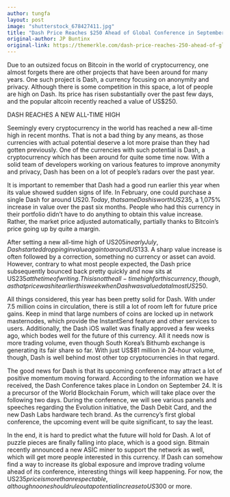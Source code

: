 ```yaml
---
author: tungfa
layout: post
image: "shutterstock_678427411.jpg"
title: "Dash Price Reaches $250 Ahead of Global Conference in September"
original-author: JP Buntinx
original-link: https://themerkle.com/dash-price-reaches-250-ahead-of-global-conference-in-september/
---
```


Due to an outsized focus on Bitcoin in the world of cryptocurrency, one almost forgets there are other projects that have been around for many years. One such project is Dash, a currency focusing on anonymity and privacy. Although there is some competition in this space, a lot of people are high on Dash.  Its price has risen substantially over the past few days, and the popular altcoin recently reached a value of US$250.

DASH REACHES A NEW ALL-TIME HIGH

Seemingly every cryptocurrency in the world has reached a new all-time high in recent months. That is not a bad thing by any means, as those currencies with actual potential deserve a lot more praise than they had gotten previously. One of the currencies with such potential is Dash, a cryptocurrency which has been around for quite some time now. With a solid team of developers working on various features to improve anonymity and privacy, Dash has been on a lot of people’s radars over the past year.

It is important to remember that Dash had a good run earlier this year when its value showed sudden signs of life. In February, one could purchase a single Dash for around US$20. Today, that same Dash is worth US$235, a 1,075% increase in value over the past six months. People who had this currency in their portfolio didn’t have to do anything to obtain this value increase. Rather, the market price adjusted automatically, partially thanks to Bitcoin’s price going up by quite a margin.

After setting a new all-time high of US$205 in early July, Dash started dropping in value again to around US$133. A sharp value increase is often followed by a correction, something no currency or asset can avoid. However, contrary to what most people expected, the Dash price subsequently bounced back pretty quickly and now sits at US$235 at the time of writing. This is not the all-time high for this currency, though, as that price was hit earlier this week when Dash was valued at almost US$250.

All things considered, this year has been pretty solid for Dash. With under 7.5 million coins in circulation, there is still a lot of room left for future price gains. Keep in mind that large numbers of coins are locked up in network masternodes, which provide the InstantSend feature and other services to users. Additionally, the Dash iOS wallet was finally approved a few weeks ago, which bodes well for the future of this currency. All it needs now is more trading volume, even though South Korea’s Bithumb exchange is generating its fair share so far. With just US$81 million in 24-hour volume, though, Dash is well behind most other top cryptocurrencies in that regard.

The good news for Dash is that its upcoming conference may attract a lot of positive momentum moving forward.  According to the information we have received, the Dash Conference takes place in London on September 24. It is a precursor of the World Blockchain Forum, which will take place over the following two days. During the conference, we will see various panels and speeches regarding the Evolution initiative, the Dash Debit Card, and the new Dash Labs hardware tech brand. As the currency’s first global conference, the upcoming event will be quite significant, to say the least.

In the end, it is hard to predict what the future will hold for Dash. A lot of puzzle pieces are finally falling into place, which is a good sign. Bitmain recently announced a new ASIC miner to support the network as well, which will get more people interested in this currency. If Dash can somehow find a way to increase its global exposure and improve trading volume ahead of its conference, interesting things will keep happening. For now, the US$235 price is more than respectable, although no one should rule out a potential increase to US$300 or more.


